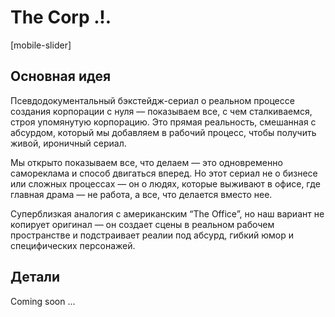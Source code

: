 

# The Corp .!.

[mobile-slider]

## Основная идея

Псевдодокументальный бэкстейдж-сериал о реальном процессе создания корпорации с нуля — показываем все, с чем сталкиваемся, строя упомянутую корпорацию. Это прямая реальность, смешанная с абсурдом, который мы добавляем в рабочий процесс, чтобы получить живой, ироничный сериал.

Мы открыто показываем все, что делаем — это одновременно самореклама и способ двигаться вперед. Но этот сериал не о бизнесе или сложных процессах — он о людях, которые выживают в офисе, где главная драма — не работа, а все, что делается вместо нее.

Суперблизкая аналогия с американским “The Office”, но наш вариант не копирует оригинал — он создает сцены в реальном рабочем пространстве и подстраивает реалии под абсурд, гибкий юмор и специфических персонажей.

## Детали

Coming soon ...